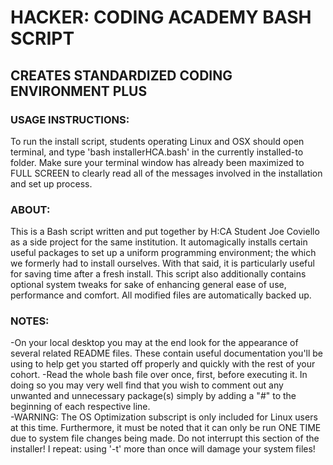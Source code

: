 # HACKER: CODING ACADEMY BASH SCRIPT

## CREATES STANDARDIZED CODING ENVIRONMENT PLUS

### USAGE INSTRUCTIONS:                                                                          
 To run the install script, students operating Linux and OSX should open terminal, and type 'bash installerHCA.bash' in the currently installed-to folder. Make sure your terminal window has already been maximized to FULL SCREEN to clearly read all of the messages involved in the installation and set up process.
                                                                                                        
### ABOUT:                                                                                                 
 This is a Bash script written and put together by H:CA Student Joe Coviello as a side project for the same institution. It automagically installs certain useful packages to set up a uniform programming environment; the which we formerly had to install ourselves. With that said, it is particularly useful for saving time after a fresh install. This script also additionally contains optional system tweaks for sake of enhancing general ease of use, performance and comfort. All modified files are automatically backed up.                        
                                                                                                       
### NOTES:                                       
-On your local desktop you may at the end look for the appearance of several related README files. These contain useful documentation you'll be using to help get you started off properly and quickly with the rest of your cohort. 
-Read the whole bash file over once, first, before executing it. In doing so you may very well find that you wish to comment out any unwanted and unnecessary package(s) simply by adding a "#" to the beginning of each respective line.          
-WARNING: The OS Optimization subscript is only included for Linux users at this time. Furthermore, it must be noted that it can only be run ONE TIME due to system file changes being made. Do not interrupt this section of the installer! I repeat: using '-t' more than once will damage your system files!                         
